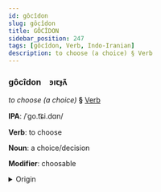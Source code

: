 ```yaml
---
id: gôcîdon
slug: gôcîdon
title: GÔCÎDON
sidebar_position: 247
tags: [gôcîdon, Verb, Indo-Iranian]
description: to choose (a choice) § Verb
---
```


### gôcîdon&emsp;<span kind="abugida">ꜿıꞇɟʌ̃</span>

*to choose (a choice)* **§** [Verb](../../tags/Verb)

**IPA**: /ˈgo.t͡ɕi.dɑn/

**Verb**: to choose

**Noun**: a choice/decision

**Modifier**: choosable

<details>
    <summary>Origin</summary>
    Persian گزیدن gozidan [ɡ̥o.ziː.d̪ǽn]<br/>
    <em>Indo-Iranian Language Family</em>
</details>